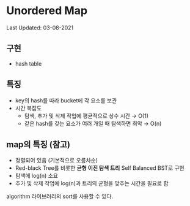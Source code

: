 # Unordered Map

Last Updated: 03-08-2021

## 구현
* hash table

## 특징
* key의 hash를 따라 bucket에 각 요소를 보관
* 시간 복잡도
  * 탐색, 추가 및 삭제 작업에 평균적으로 상수 시간 → O(1)
  * 같은 hash를 갖는 요소가 여러 개일 때 탐색하면 최악 → O(n)

## map의 특징 (참고)
* 정렬되어 있음 (기본적으로 오름차순)
* Red-black Tree를 비롯한 **균형 이진 탐색 트리** Self Balanced BST로 구현
* 탐색에 log(n) 소요
* 추가 및 삭제 작업에 log(n)과 트리의 균형을 맞추는 시간을 필요로 함

algorithm 라이브러리의 sort를 사용할 수 있다.

